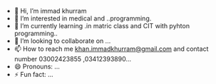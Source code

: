 - 👋 Hi, I’m immad khurram
- 👀 I’m interested in medical and ..programming.
- 🌱 I’m currently learning .in matric class and CIT with pyhton programming..
- 💞️ I’m looking to collaborate on ...
- 📫 How to reach me  khan.immadkhurram@gmail.com and contact number 03002423855 ,03412393890...
- 😄 Pronouns: ...
- ⚡ Fun fact: ...

<!---
IMMAD125/IMMAD125 is a ✨ special ✨ repository because its `README.md` (this file) appears on your GitHub profile.
You can click the Preview link to take a look at your changes.
--->
